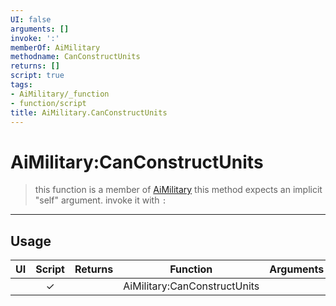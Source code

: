```yaml
---
UI: false
arguments: []
invoke: ':'
memberOf: AiMilitary
methodname: CanConstructUnits
returns: []
script: true
tags:
- AiMilitary/_function
- function/script
title: AiMilitary.CanConstructUnits
---
```

# AiMilitary:CanConstructUnits
> this function is a member of [AiMilitary](civ-6/lua/AiMilitary.md)
> this method expects an implicit "self" argument. invoke it with `:`
-----
## Usage
|  UI | Script | Returns | Function | Arguments |
|:---:|:------:|-------:|:--------:|:---------|
| |✓||AiMilitary:CanConstructUnits||
